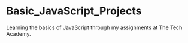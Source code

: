 # Basic_JavaScript_Projects
Learning the basics of JavaScript through my assignments at The Tech Academy.

